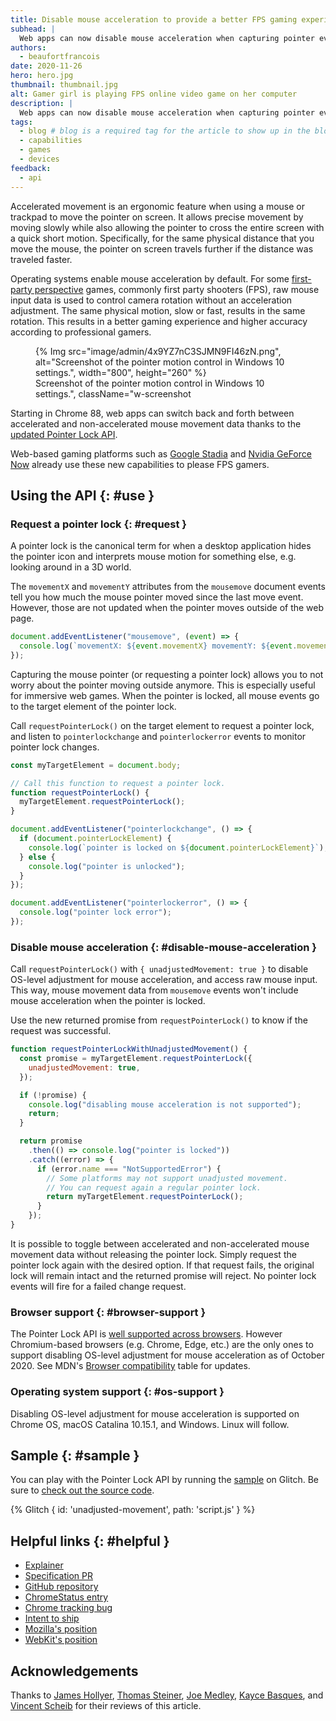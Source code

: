 ```yaml
---
title: Disable mouse acceleration to provide a better FPS gaming experience
subhead: |
  Web apps can now disable mouse acceleration when capturing pointer events.
authors:
  - beaufortfrancois
date: 2020-11-26
hero: hero.jpg
thumbnail: thumbnail.jpg
alt: Gamer girl is playing FPS online video game on her computer
description: |
  Web apps can now disable mouse acceleration when capturing pointer events.
tags:
  - blog # blog is a required tag for the article to show up in the blog.
  - capabilities
  - games
  - devices
feedback:
  - api
---
```


Accelerated movement is an ergonomic feature when using a mouse or trackpad to
move the pointer on screen. It allows precise movement by moving slowly while
also allowing the pointer to cross the entire screen with a quick short motion.
Specifically, for the same physical distance that you move the mouse, the
pointer on screen travels further if the distance was traveled faster.

Operating systems enable mouse acceleration by default. For some [first-party
perspective] games, commonly first party shooters (FPS), raw mouse input data is
used to control camera rotation without an acceleration adjustment. The same
physical motion, slow or fast, results in the same rotation. This results in a
better gaming experience and higher accuracy according to professional gamers.

<figure class="w-figure">
  {% Img src="image/admin/4x9YZ7nC3SJMN9FI46zN.png", alt="Screenshot of the pointer motion control in Windows 10 settings.", width="800", height="260" %}
  <figcaption class="w-figcaption">Screenshot of the pointer motion control in Windows 10 settings.", className="w-screenshot</figcaption>
</figure>

Starting in Chrome 88, web apps can switch back and forth between accelerated
and non-accelerated mouse movement data thanks to the [updated Pointer Lock
API].

Web-based gaming platforms such as [Google Stadia] and [Nvidia GeForce Now]
already use these new capabilities to please FPS gamers.

## Using the API {: #use }

### Request a pointer lock {: #request }

A pointer lock is the canonical term for when a desktop application hides the
pointer icon and interprets mouse motion for something else, e.g. looking around
in a 3D world.

The  `movementX` and `movementY` attributes from the `mousemove` document events
tell you how much the mouse pointer moved since the last move event. However,
those are not updated when the pointer moves outside of the web page.

```js
document.addEventListener("mousemove", (event) => {
  console.log(`movementX: ${event.movementX} movementY: ${event.movementY}`);
});
```

Capturing the mouse pointer (or requesting a pointer lock) allows you to not
worry about the pointer moving outside anymore. This is especially useful for
immersive web games. When the pointer is locked, all mouse events go to the
target element of the pointer lock.

Call `requestPointerLock()` on the target element to request a pointer lock, and
listen to `pointerlockchange` and `pointerlockerror` events to monitor pointer
lock changes.

```js
const myTargetElement = document.body;

// Call this function to request a pointer lock.
function requestPointerLock() {
  myTargetElement.requestPointerLock();
}

document.addEventListener("pointerlockchange", () => {
  if (document.pointerLockElement) {
    console.log(`pointer is locked on ${document.pointerLockElement}`);
  } else {
    console.log("pointer is unlocked");
  }
});

document.addEventListener("pointerlockerror", () => {
  console.log("pointer lock error");
});
```

### Disable mouse acceleration {: #disable-mouse-acceleration }

Call `requestPointerLock()` with  `{ unadjustedMovement: true }` to disable
OS-level adjustment for mouse acceleration, and access raw mouse input.
This way, mouse movement data from `mousemove` events won't include mouse
acceleration when the pointer is locked.

Use the new returned promise from `requestPointerLock()` to know if the request
was successful.

```js
function requestPointerLockWithUnadjustedMovement() {
  const promise = myTargetElement.requestPointerLock({
    unadjustedMovement: true,
  });

  if (!promise) {
    console.log("disabling mouse acceleration is not supported");
    return;
  }

  return promise
    .then(() => console.log("pointer is locked"))
    .catch((error) => {
      if (error.name === "NotSupportedError") {
        // Some platforms may not support unadjusted movement.
        // You can request again a regular pointer lock.
        return myTargetElement.requestPointerLock();
      }
    });
}
```

It is possible to toggle between accelerated and non-accelerated mouse movement
data without releasing the pointer lock. Simply request the pointer lock again
with the desired option. If that request fails, the original lock will remain
intact and the returned promise will reject. No pointer lock events will fire
for a failed change request.

### Browser support {: #browser-support }

The Pointer Lock API is [well supported across browsers]. However Chromium-based
browsers (e.g. Chrome, Edge, etc.) are the only ones to support disabling
OS-level adjustment for mouse acceleration as of October 2020.
See MDN's [Browser compatibility] table for updates.

### Operating system support {: #os-support }

Disabling OS-level adjustment for mouse acceleration is supported on Chrome OS,
macOS Catalina 10.15.1, and Windows. Linux will follow.

## Sample  {: #sample }

You can play with the Pointer Lock API by running the [sample] on Glitch. Be
sure to [check out the source code].

{% Glitch { id: 'unadjusted-movement', path: 'script.js' } %}

## Helpful links {: #helpful }

- [Explainer](https://github.com/slightlyoff/unadjusted_pointer_lock_explainer)
- [Specification PR](https://github.com/w3c/pointerlock/pull/49)
- [GitHub repository](https://github.com/w3c/pointerlock)
- [ChromeStatus entry](https://www.chromestatus.com/feature/5723553087356928)
- [Chrome tracking bug](https://bugs.chromium.org/p/chromium/issues/detail?id=982379)
- [Intent to ship](https://groups.google.com/a/chromium.org/d/msg/blink-dev/cQn7OwcMQ64/OWmA9KMKBQAJ)
- [Mozilla's position](https://github.com/mozilla/standards-positions/issues/448)
- [WebKit's position](https://lists.webkit.org/pipermail/webkit-dev/2020-October/031473.html)

## Acknowledgements

Thanks to [James Hollyer], [Thomas Steiner], [Joe Medley], [Kayce Basques], and
[Vincent Scheib] for their reviews of this article.

[first-party perspective]: https://en.wikipedia.org/wiki/First-person_(video_games)
[updated Pointer Lock API]: https://github.com/w3c/pointerlock/pull/49
[Google Stadia]: https://en.wikipedia.org/wiki/Google_Stadia
[Nvidia GeForce Now]: https://en.wikipedia.org/wiki/GeForce_Now
[well supported across browsers]: https://caniuse.com/?search=pointerlock
[Browser compatibility]: https://developer.mozilla.org/en-US/docs/Web/API/Pointer_Lock_API#Browser_compatibility
[sample]: https://unadjusted-movement.glitch.me/
[check out the source code]: https://glitch.com/edit/#!/unadjusted-movement?path=script.js
[James Hollyer]: https://github.com/jameshollyergoogle
[Thomas Steiner]: https://github.com/tomayac
[Joe Medley]: https://github.com/jpmedley
[Kayce Basques]: https://github.com/kaycebasques
[Vincent Scheib]: https://github.com/scheib
